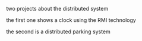 two projects about the distributed system

the first one shows a clock using the RMI technology

the second is a distributed parking system 
